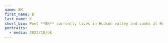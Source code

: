 ```yaml
---
name: BK
first_name: B
last_name: K
short_bio: Poet **BK** currently lives in Hudson valley and cooks at Rosey's. 
portraits:
  - media: 2022/10/bk
---
```

